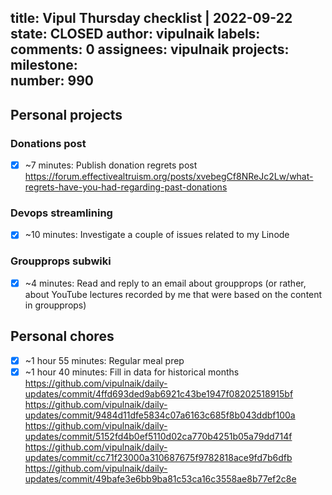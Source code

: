 title:	Vipul Thursday checklist | 2022-09-22
state:	CLOSED
author:	vipulnaik
labels:	
comments:	0
assignees:	vipulnaik
projects:	
milestone:	
number:	990
--
## Personal projects

### Donations post
- [x] ~7 minutes: Publish donation regrets post https://forum.effectivealtruism.org/posts/xvebegCf8NReJc2Lw/what-regrets-have-you-had-regarding-past-donations

### Devops streamlining

- [x] ~10 minutes: Investigate a couple of issues related to my Linode

### Groupprops subwiki

- [x] ~4 minutes: Read and reply to an email about groupprops (or rather, about YouTube lectures recorded by me that were based on the content in groupprops)

## Personal chores

- [x] ~1 hour 55 minutes: Regular meal prep
- [x] ~1 hour 40 minutes: Fill in data for historical months https://github.com/vipulnaik/daily-updates/commit/4ffd693ded9ab6921c43be1947f08202518915bf https://github.com/vipulnaik/daily-updates/commit/9484d11dfe5834c07a6163c685f8b043ddbf100a https://github.com/vipulnaik/daily-updates/commit/5152fd4b0ef5110d02ca770b4251b05a79dd714f https://github.com/vipulnaik/daily-updates/commit/cc71f23000a310687675f9782818ace9fd7b6dfb https://github.com/vipulnaik/daily-updates/commit/49bafe3e6bb9ba81c53ca16c3558ae8b77ef2c8e
